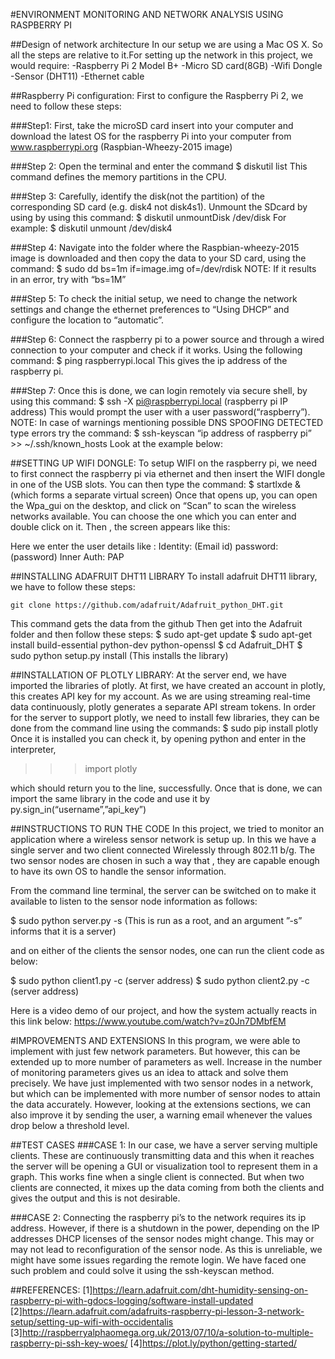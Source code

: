 #ENVIRONMENT MONITORING AND NETWORK ANALYSIS USING RASPBERRY PI 

##Design of network architecture
In our setup we are using a Mac OS X. So all the steps are relative to it.For setting up the network in this project, we would require:
-Raspberry Pi 2 Model B+
-Micro SD card(8GB) 
-Wifi Dongle
-Sensor (DHT11)
-Ethernet cable

##Raspberry Pi configuration:
First to configure the Raspberry Pi 2, we need to follow these steps:

###Step1:
	First, take the microSD card insert into your computer and download the latest OS for the raspberry Pi into your computer from  www.raspberrypi.org (Raspbian-Wheezy-2015 image)

###Step 2:
	Open the terminal and enter the command
	   $ diskutil list
	This command defines the memory partitions in the CPU.

###Step 3:
Carefully, identify the disk(not the partition) of the corresponding SD card (e.g. disk4 not disk4s1). Unmount the SDcard by using by using this command:
		$ diskutil unmountDisk /dev/disk<disk no from diskutil list>
	For example: $ diskutil unmount /dev/disk4 
	
###Step 4:
	Navigate into the folder where the Raspbian-wheezy-2015 image is downloaded and then copy the data to your SD card, using the command:
	$ sudo dd bs=1m if=image.img of=/dev/rdisk<disk no from diskutil>
NOTE: If it results in an error,  try with “bs=1M”
	
###Step 5:
To check the initial setup, we need to change the network settings and change the ethernet preferences to “Using DHCP” and configure the location to “automatic”.

###Step 6:
	Connect the raspberry pi to a power  source and through a wired connection to your computer and check if it works. Using the following command:
	$ ping raspberrypi.local
This gives the ip address of the raspberry pi.

###Step 7:
	Once this is done, we can login remotely via secure shell, by using this command:
	$ ssh -X pi@raspberrypi.local (raspberry pi IP address)
	This would prompt the user with a user password(“raspberry”).
NOTE:
In case of warnings mentioning possible DNS SPOOFING DETECTED type errors
try the command:
	$ ssh-keyscan “ip address of raspberry pi” >> ~/.ssh/known_hosts
Look at the example below:

##SETTING UP WIFI DONGLE:
	To setup WIFI on the raspberry pi, we need to first connect the raspberry pi via ethernet and then insert the WIFI dongle in one of the USB slots. 
	You can then type the command:
$ startlxde & (which forms a separate virtual screen)
	Once that opens up, you can open the Wpa_gui on the desktop, and click on “Scan”  to scan the wireless networks available. You can choose the one which you can enter and double click on it. 
Then  , the screen appears like this:

Here we enter the user details like :
Identity: (Email id)
password: (password)
Inner Auth: PAP


##INSTALLING ADAFRUIT DHT11 LIBRARY
	To install adafruit DHT11 library, we have to follow these steps:

 	git clone https://github.com/adafruit/Adafruit_python_DHT.git
This command gets the data from the github 
Then get into the Adafruit folder  and then follow these steps:
	$ sudo apt-get update
	$ sudo apt-get install build-essential python-dev python-openssl
	$ cd Adafruit_DHT
	$ sudo python setup.py install (This installs the library)


##INSTALLATION OF PLOTLY LIBRARY:
	At the server end, we have imported the libraries of plotly. At first, we have created an account in plotly, this creates API key for my account. As we are using streaming real-time data continuously, plotly generates a separate API stream tokens.
	In order for the server to support plotly, we need to install few libraries, they can be done from the command line using the commands:
	$ sudo pip install plotly
Once it is installed you can check it, by opening python and enter in the interpreter,
   
   >>> import plotly
   >>>

which should return you to the line, successfully. 
Once that is done, we can import the same library in the code and use it by 
py.sign_in(“username”,”api_key”)

##INSTRUCTIONS TO RUN THE CODE
	In this project, we tried to monitor an application where a wireless sensor network is setup up. In this we have a single server and two client connected Wirelessly through 802.11 b/g.
The two sensor nodes are chosen in such a way that , they are capable enough to have its own OS to handle the sensor information.  

From the command line terminal, the server can be switched on to make it available to listen to the sensor node information as follows: 

$ sudo python server.py -s 
(This is run as a root, and an argument ”-s” informs that it is a server)

and on either of the clients the sensor nodes, one can run the client code as below:

$ sudo python client1.py -c (server address) 
$ sudo python client2.py -c (server address)

Here is a video demo of our project, and how the system actually reacts in this link below:
    https://www.youtube.com/watch?v=z0Jn7DMbfEM

#IMPROVEMENTS AND EXTENSIONS
In this program, we were able to implement with just few network parameters. But however, this can be extended up to more number of parameters as well. Increase in the number of monitoring parameters gives us an idea to attack and solve them precisely. 
We have just implemented with two sensor nodes in a network, but which can be implemented with more number of sensor nodes to attain the data accurately. 
However, looking at the extensions sections, we can also improve it by sending the user, a warning email whenever the values drop below a threshold level. 


##TEST CASES
###CASE 1:
In our case, we have a server serving multiple clients. These are continuously transmitting data and this when it reaches the server will be opening a GUI or visualization tool to represent them in a graph. This works fine when a single client is connected. But when two clients are connected, it mixes up the data coming from both the clients and gives the output and this is not desirable. 

###CASE 2:
Connecting the raspberry pi’s to the network requires its ip address. However, if there is a shutdown in the power, depending on the IP addresses DHCP licenses of the sensor nodes might change. This may or may not lead to reconfiguration of the sensor node. As this is unreliable, we might have some issues regarding the remote login. We have faced one such problem and could solve it using the ssh-keyscan method.

##REFERENCES:
[1]https://learn.adafruit.com/dht-humidity-sensing-on-raspberry-pi-with-gdocs-logging/software-install-updated
[2]https://learn.adafruit.com/adafruits-raspberry-pi-lesson-3-network-setup/setting-up-wifi-with-occidentalis
[3]http://raspberryalphaomega.org.uk/2013/07/10/a-solution-to-multiple-raspberry-pi-ssh-key-woes/
[4]https://plot.ly/python/getting-started/

